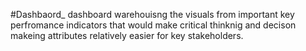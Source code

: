 #Dashbaord_
dashboard warehouisng the visuals from important key perfromance indicators that would make critical thinknig and decison makeing attributes relatively easier for key stakeholders.
